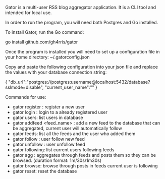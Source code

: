 Gator is a multi-user RSS blog aggregator application. It is a CLI
tool and intended for local use.

In order to run the program, you will need both Postgres and Go
installed.

To install Gator, run the Go command:

go install github.com/gh4rris/gator

Once the program is installed you will need to set up a configuration
file in your home directory: ~/.gatorconfig.json

Copy and paste the following configuration into your json file and
replace the values with your database connection string:

{
"db_url":"postgres://postgres:username@localhost:5432/database?sslmode=disable",
"current_user_name":""
}

Commands for use:

- gator register <name>: register a new user
- gator login <name>: login to a already registered user
- gator users: list users in database
- gator addfeed <feed_name> <url>: add a new feed to the database that can
  be aggregated, current user will automatically follow
- gator feeds: list all the feeds and the user who added them
- gator follow <url>: user follow new feed
- gator unfollow <url>: user unfollow feed
- gator following: list current users following feeds
- gator agg <duration>: aggregates through feeds and posts them so they can
  be browsed. (duration format: 1m/30s/1m30s)
- gator browse: browse through posts in feeds current user is following
- gator reset: reset the database
